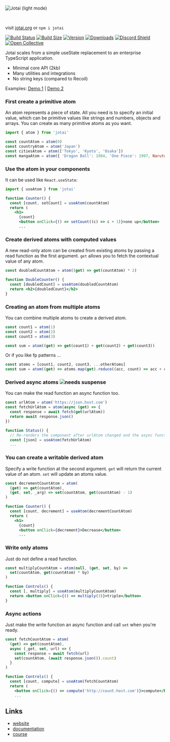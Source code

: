 <br>

![Jotai (light mode)](./img/jotai-header-light.png#gh-light-mode-only)


<br>

visit [jotai.org](https://jotai.org) or `npm i jotai`

[![Build Status](https://img.shields.io/github/actions/workflow/status/pmndrs/jotai/lint-and-type.yml?branch=main&style=flat&colorA=000000&colorB=000000)](https://github.com/pmndrs/jotai/actions?query=workflow%3ALint)
[![Build Size](https://img.shields.io/bundlephobia/minzip/jotai?label=bundle%20size&style=flat&colorA=000000&colorB=000000)](https://bundlephobia.com/result?p=jotai)
[![Version](https://img.shields.io/npm/v/jotai?style=flat&colorA=000000&colorB=000000)](https://www.npmjs.com/package/jotai)
[![Downloads](https://img.shields.io/npm/dt/jotai.svg?style=flat&colorA=000000&colorB=000000)](https://www.npmjs.com/package/jotai)
[![Discord Shield](https://img.shields.io/discord/740090768164651008?style=flat&colorA=000000&colorB=000000&label=discord&logo=discord&logoColor=ffffff)](https://discord.gg/poimandres)
[![Open Collective](https://img.shields.io/opencollective/all/jotai?style=flat&colorA=000000&colorB=000000)](https://opencollective.com/jotai)

Jotai scales from a simple useState replacement to an enterprise TypeScript application.

- Minimal core API (2kb)
- Many utilities and integrations
- No string keys (compared to Recoil)

Examples: [Demo 1](https://codesandbox.io/s/jotai-demo-47wvh) |
[Demo 2](https://codesandbox.io/s/jotai-demo-forked-x2g5d)

### First create a primitive atom

An atom represents a piece of state. All you need is to specify an initial
value, which can be primitive values like strings and numbers, objects and
arrays. You can create as many primitive atoms as you want.

```jsx
import { atom } from 'jotai'

const countAtom = atom(0)
const countryAtom = atom('Japan')
const citiesAtom = atom(['Tokyo', 'Kyoto', 'Osaka'])
const mangaAtom = atom({ 'Dragon Ball': 1984, 'One Piece': 1997, Naruto: 1999 })
```

### Use the atom in your components

It can be used like `React.useState`:

```jsx
import { useAtom } from 'jotai'

function Counter() {
  const [count, setCount] = useAtom(countAtom)
  return (
    <h1>
      {count}
      <button onClick={() => setCount((c) => c + 1)}>one up</button>
      ...
```

### Create derived atoms with computed values

A new read-only atom can be created from existing atoms by passing a read
function as the first argument. `get` allows you to fetch the contextual value
of any atom.

```jsx
const doubledCountAtom = atom((get) => get(countAtom) * 2)

function DoubleCounter() {
  const [doubledCount] = useAtom(doubledCountAtom)
  return <h2>{doubledCount}</h2>
}
```

### Creating an atom from multiple atoms

You can combine multiple atoms to create a derived atom.

```jsx
const count1 = atom(1)
const count2 = atom(2)
const count3 = atom(3)

const sum = atom((get) => get(count1) + get(count2) + get(count3))
```

Or if you like fp patterns ...

```jsx
const atoms = [count1, count2, count3, ...otherAtoms]
const sum = atom((get) => atoms.map(get).reduce((acc, count) => acc + count))
```

### Derived async atoms <img src="https://img.shields.io/badge/-needs_suspense-black" alt="needs suspense" />

You can make the read function an async function too.

```jsx
const urlAtom = atom('https://json.host.com')
const fetchUrlAtom = atom(async (get) => {
  const response = await fetch(get(urlAtom))
  return await response.json()
})

function Status() {
  // Re-renders the component after urlAtom changed and the async function above concludes
  const [json] = useAtom(fetchUrlAtom)
  ...
```

### You can create a writable derived atom

Specify a write function at the second argument. `get` will return the current
value of an atom. `set` will update an atoms value.

```jsx
const decrementCountAtom = atom(
  (get) => get(countAtom),
  (get, set, _arg) => set(countAtom, get(countAtom) - 1)
)

function Counter() {
  const [count, decrement] = useAtom(decrementCountAtom)
  return (
    <h1>
      {count}
      <button onClick={decrement}>Decrease</button>
      ...
```

### Write only atoms

Just do not define a read function.

```jsx
const multiplyCountAtom = atom(null, (get, set, by) =>
  set(countAtom, get(countAtom) * by)
)

function Controls() {
  const [, multiply] = useAtom(multiplyCountAtom)
  return <button onClick={() => multiply(3)}>triple</button>
}
```

### Async actions

Just make the write function an async function and call `set` when you're ready.

```jsx
const fetchCountAtom = atom(
  (get) => get(countAtom),
  async (_get, set, url) => {
    const response = await fetch(url)
    set(countAtom, (await response.json()).count)
  }
)

function Controls() {
  const [count, compute] = useAtom(fetchCountAtom)
  return (
    <button onClick={() => compute('http://count.host.com')}>compute</button>
    ...
```

## Links

- [website](https://jotai.org)
- [documentation](https://jotai.org/docs)
- [course](https://egghead.io/courses/manage-application-state-with-jotai-atoms-2c3a29f0)
